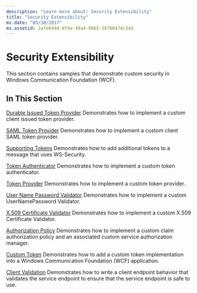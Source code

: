 ```yaml
---
description: "Learn more about: Security Extensibility"
title: "Security Extensibility"
ms.date: "03/30/2017"
ms.assetid: 2afe044d-df4a-49a4-9865-38700474c3dd
---
```

# Security Extensibility

This section contains samples that demonstrate custom security in Windows Communication Foundation (WCF).

## In This Section

 [Durable Issued Token Provider](durable-issued-token-provider.md)
Demonstrates how to implement a custom client issued token provider.

 [SAML Token Provider](saml-token-provider.md)
Demonstrates how to implement a custom client SAML token provider.

 [Supporting Tokens](supporting-tokens.md)
Demonstrates how to add additional tokens to a message that uses WS-Security.

 [Token Authenticator](token-authenticator.md)
Demonstrates how to implement a custom token authenticator.

 [Token Provider](token-provider.md)
Demonstrates how to implement a custom token provider.

 [User Name Password Validator](user-name-password-validator.md)
Demonstrates how to implement a custom UserNamePassword Validator.

 [X.509 Certificate Validator](x-509-certificate-validator.md)
Demonstrates how to implement a custom X.509 Certificate Validator.

 [Authorization Policy](authorization-policy.md)
Demonstrates how to implement a custom claim authorization policy and an associated custom service authorization manager.

 [Custom Token](custom-token.md)
Demonstrates how to add a custom token implementation into a Windows Communication Foundation (WCF) application.

 [Client Validation](client-validation.md)
Demonstrates how to write a client endpoint behavior that validates the service endpoint to ensure that the service endpoint is safe to use.
